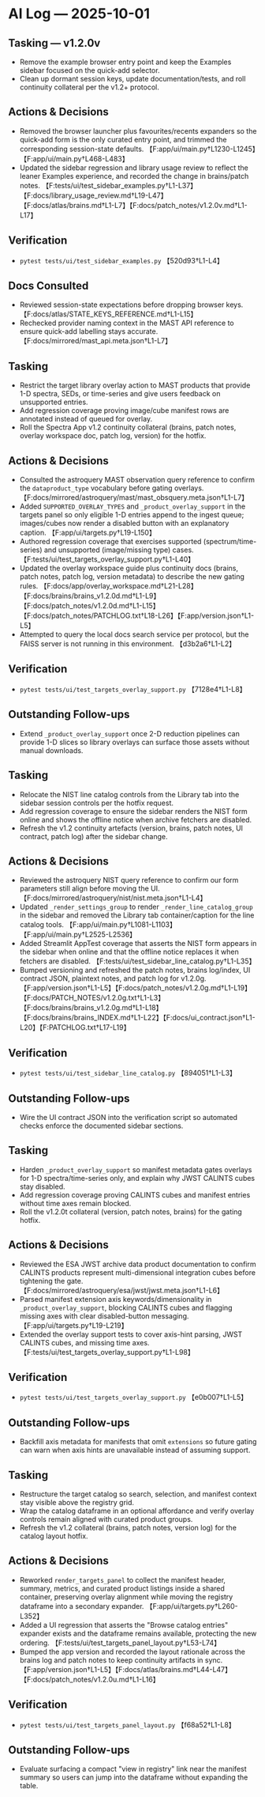 # AI Log — 2025-10-01

## Tasking — v1.2.0v
- Remove the example browser entry point and keep the Examples sidebar focused on the quick-add selector.
- Clean up dormant session keys, update documentation/tests, and roll continuity collateral per the v1.2+ protocol.

## Actions & Decisions
- Removed the browser launcher plus favourites/recents expanders so the quick-add form is the only curated entry point, and trimmed the corresponding session-state defaults. 【F:app/ui/main.py†L1230-L1245】【F:app/ui/main.py†L468-L483】
- Updated the sidebar regression and library usage review to reflect the leaner Examples experience, and recorded the change in brains/patch notes. 【F:tests/ui/test_sidebar_examples.py†L1-L37】【F:docs/library_usage_review.md†L19-L47】【F:docs/atlas/brains.md†L1-L7】【F:docs/patch_notes/v1.2.0v.md†L1-L17】

## Verification
- `pytest tests/ui/test_sidebar_examples.py` 【520d93†L1-L4】

## Docs Consulted
- Reviewed session-state expectations before dropping browser keys. 【F:docs/atlas/STATE_KEYS_REFERENCE.md†L1-L15】
- Rechecked provider naming context in the MAST API reference to ensure quick-add labelling stays accurate. 【F:docs/mirrored/mast_api.meta.json†L1-L7】


## Tasking
- Restrict the target library overlay action to MAST products that provide 1-D spectra, SEDs, or time-series and give users feedback on unsupported entries.
- Add regression coverage proving image/cube manifest rows are annotated instead of queued for overlay.
- Roll the Spectra App v1.2 continuity collateral (brains, patch notes, overlay workspace doc, patch log, version) for the hotfix.

## Actions & Decisions
- Consulted the astroquery MAST observation query reference to confirm the `dataproduct_type` vocabulary before gating overlays. 【F:docs/mirrored/astroquery/mast/mast_obsquery.meta.json†L1-L7】
- Added `SUPPORTED_OVERLAY_TYPES` and `_product_overlay_support` in the targets panel so only eligible 1-D entries append to the ingest queue; images/cubes now render a disabled button with an explanatory caption. 【F:app/ui/targets.py†L19-L150】
- Authored regression coverage that exercises supported (spectrum/time-series) and unsupported (image/missing type) cases. 【F:tests/ui/test_targets_overlay_support.py†L1-L40】
- Updated the overlay workspace guide plus continuity docs (brains, patch notes, patch log, version metadata) to describe the new gating rules. 【F:docs/app/overlay_workspace.md†L21-L28】【F:docs/brains/brains_v1.2.0d.md†L1-L9】【F:docs/patch_notes/v1.2.0d.md†L1-L15】【F:docs/patch_notes/PATCHLOG.txt†L18-L26】【F:app/version.json†L1-L5】
- Attempted to query the local docs search service per protocol, but the FAISS server is not running in this environment. 【d3b2a6†L1-L2】

## Verification
- `pytest tests/ui/test_targets_overlay_support.py` 【7128e4†L1-L8】

## Outstanding Follow-ups
- Extend `_product_overlay_support` once 2-D reduction pipelines can provide 1-D slices so library overlays can surface those assets without manual downloads.

## Tasking
- Relocate the NIST line catalog controls from the Library tab into the sidebar session controls per the hotfix request.
- Add regression coverage to ensure the sidebar renders the NIST form online and shows the offline notice when archive fetchers are disabled.
- Refresh the v1.2 continuity artefacts (version, brains, patch notes, UI contract, patch log) after the sidebar change.

## Actions & Decisions
- Reviewed the astroquery NIST query reference to confirm our form parameters still align before moving the UI. 【F:docs/mirrored/astroquery/nist/nist.meta.json†L1-L4】
- Updated `_render_settings_group` to render `_render_line_catalog_group` in the sidebar and removed the Library tab container/caption for the line catalog tools. 【F:app/ui/main.py†L1081-L1103】【F:app/ui/main.py†L2525-L2536】
- Added Streamlit AppTest coverage that asserts the NIST form appears in the sidebar when online and that the offline notice replaces it when fetchers are disabled. 【F:tests/ui/test_sidebar_line_catalog.py†L1-L35】
- Bumped versioning and refreshed the patch notes, brains log/index, UI contract JSON, plaintext notes, and patch log for v1.2.0g. 【F:app/version.json†L1-L5】【F:docs/patch_notes/v1.2.0g.md†L1-L19】【F:docs/PATCH_NOTES/v1.2.0g.txt†L1-L3】【F:docs/brains/brains_v1.2.0g.md†L1-L18】【F:docs/brains/brains_INDEX.md†L1-L22】【F:docs/ui_contract.json†L1-L20】【F:PATCHLOG.txt†L17-L19】

## Verification
- `pytest tests/ui/test_sidebar_line_catalog.py` 【894051†L1-L3】

## Outstanding Follow-ups
- Wire the UI contract JSON into the verification script so automated checks enforce the documented sidebar sections.

## Tasking
- Harden `_product_overlay_support` so manifest metadata gates overlays for 1-D spectra/time-series only, and explain why JWST CALINTS cubes stay disabled.
- Add regression coverage proving CALINTS cubes and manifest entries without time axes remain blocked.
- Roll the v1.2.0t collateral (version, patch notes, brains) for the gating hotfix.

## Actions & Decisions
- Reviewed the ESA JWST archive data product documentation to confirm CALINTS products represent multi-dimensional integration cubes before tightening the gate. 【F:docs/mirrored/astroquery/esa/jwst/jwst.meta.json†L1-L6】
- Parsed manifest extension axis keywords/dimensionality in `_product_overlay_support`, blocking CALINTS cubes and flagging missing axes with clear disabled-button messaging. 【F:app/ui/targets.py†L19-L219】
- Extended the overlay support tests to cover axis-hint parsing, JWST CALINTS cubes, and missing time axes. 【F:tests/ui/test_targets_overlay_support.py†L1-L98】

## Verification
- `pytest tests/ui/test_targets_overlay_support.py` 【e0b007†L1-L5】

## Outstanding Follow-ups
- Backfill axis metadata for manifests that omit `extensions` so future gating can warn when axis hints are unavailable instead of assuming support.

## Tasking
- Restructure the target catalog so search, selection, and manifest context stay visible above the registry grid.
- Wrap the catalog dataframe in an optional affordance and verify overlay controls remain aligned with curated product groups.
- Refresh the v1.2 collateral (brains, patch notes, version log) for the catalog layout hotfix.

## Actions & Decisions
- Reworked `render_targets_panel` to collect the manifest header, summary, metrics, and curated product listings inside a shared container, preserving overlay alignment while moving the registry dataframe into a secondary expander. 【F:app/ui/targets.py†L260-L352】
- Added a UI regression that asserts the "Browse catalog entries" expander exists and the dataframe remains available, protecting the new ordering. 【F:tests/ui/test_targets_panel_layout.py†L53-L74】
- Bumped the app version and recorded the layout rationale across the brains log and patch notes to keep continuity artifacts in sync. 【F:app/version.json†L1-L5】【F:docs/atlas/brains.md†L44-L47】【F:docs/patch_notes/v1.2.0u.md†L1-L16】

## Verification
- `pytest tests/ui/test_targets_panel_layout.py` 【f68a52†L1-L8】

## Outstanding Follow-ups
- Evaluate surfacing a compact "view in registry" link near the manifest summary so users can jump into the dataframe without expanding the table.
